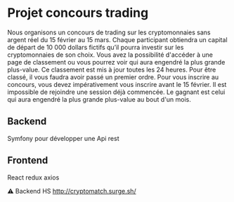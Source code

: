 # Projet concours trading
Nous organisons un concours de trading sur les cryptomonnaies sans argent réel du 15 février au 15 mars.
Chaque participant obtiendra un capital de départ de 10 000 dollars fictifs qu’il pourra investir sur les cryptomonnaies de son choix. Vous avez la possibilité d'accéder à une page de classement ou vous pourrez voir qui aura engendré la plus grande plus-value. Ce classement est mis à jour toutes les 24 heures. Pour être classé, il vous faudra avoir passé un premier ordre. Pour vous inscrire au concours, vous devez impérativement vous inscrire avant le 15 février. Il est impossible de rejoindre une session déjà commencée.
Le gagnant est celui qui aura engendré la plus grande plus-value au bout d'un mois.

## Backend
Symfony pour développer une Api rest

## Frontend
React redux axios

⚠️ Backend HS
http://cryptomatch.surge.sh/  

